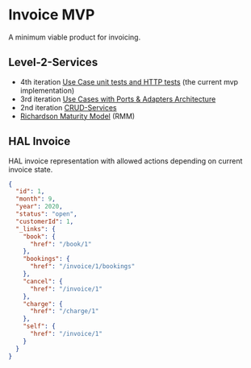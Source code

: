 # Invoice MVP

A minimum viable product for invoicing.

## Level-2-Services

- 4th iteration [Use Case unit tests and HTTP tests](https://github.com/tullo/invoice-mvp/blob/6f41b13fd163fe7c15ad6164b01b20a6f21438cf/usecase/update_invoice_test.go) (the current mvp implementation)
- 3rd iteration [Use Cases with Ports & Adapters Architecture](https://github.com/tullo/invoice-mvp/tree/2d20583dadb7c70d34a6f72102c8d72074d0642f)
- 2nd iteration [CRUD-Services](https://github.com/tullo/invoice-mvp/tree/1194c3a456374718ce2a5e6e9bf1102c063ee2f4)
- [Richardson Maturity Model](https://devopedia.org/richardson-maturity-model) (RMM)

## HAL Invoice

HAL invoice representation with allowed actions depending on current invoice state.

```json
{
  "id": 1,
  "month": 9,
  "year": 2020,
  "status": "open",
  "customerId": 1,
  "_links": {
    "book": {
      "href": "/book/1"
    },
    "bookings": {
      "href": "/invoice/1/bookings"
    },
    "cancel": {
      "href": "/invoice/1"
    },
    "charge": {
      "href": "/charge/1"
    },
    "self": {
      "href": "/invoice/1"
    }
  }
}
```
